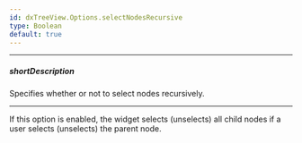 ```yaml
---
id: dxTreeView.Options.selectNodesRecursive
type: Boolean
default: true
---
```

---
##### shortDescription
Specifies whether or not to select nodes recursively.

---
If this option is enabled, the widget selects (unselects) all child nodes if a user selects (unselects) the parent node.
